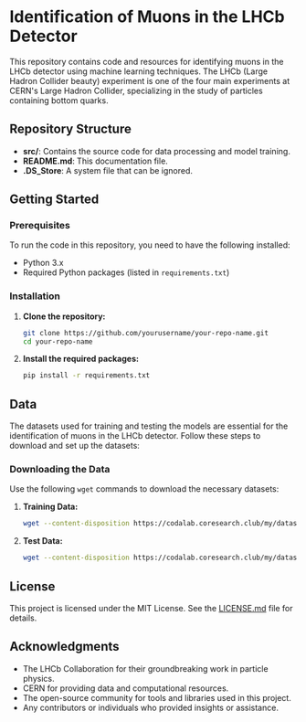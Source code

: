# Identification of Muons in the LHCb Detector

This repository contains code and resources for identifying muons in the LHCb detector using machine learning techniques. The LHCb (Large Hadron Collider beauty) experiment is one of the four main experiments at CERN's Large Hadron Collider, specializing in the study of particles containing bottom quarks.

## Repository Structure

- **src/**: Contains the source code for data processing and model training.
- **README.md**: This documentation file.
- **.DS_Store**: A system file that can be ignored.

## Getting Started

### Prerequisites

To run the code in this repository, you need to have the following installed:

- Python 3.x
- Required Python packages (listed in `requirements.txt`)

### Installation

1. **Clone the repository:**

   ```bash
   git clone https://github.com/yourusername/your-repo-name.git
   cd your-repo-name

2. **Install the required packages:**

   ```bash
   pip install -r requirements.txt


## Data

The datasets used for training and testing the models are essential for the identification of muons in the LHCb detector. Follow these steps to download and set up the datasets:

### Downloading the Data

Use the following `wget` commands to download the necessary datasets:

1. **Training Data:**

   ```bash
   wget --content-disposition https://codalab.coresearch.club/my/datasets/download/dd6255a1-a14b-4276-9a2b-db7f3f0a22f2 -O data/train.csv.gz

2. **Test Data:**

   ```bash
   wget --content-disposition https://codalab.coresearch.club/my/datasets/download/3a5e940c-2382-4716-9f77-8fbc2692337d -O data/test-features.csv.gz


## License

This project is licensed under the MIT License. See the [LICENSE.md](LICENSE.md) file for details.

## Acknowledgments

- The LHCb Collaboration for their groundbreaking work in particle physics.
- CERN for providing data and computational resources.
- The open-source community for tools and libraries used in this project.
- Any contributors or individuals who provided insights or assistance.
